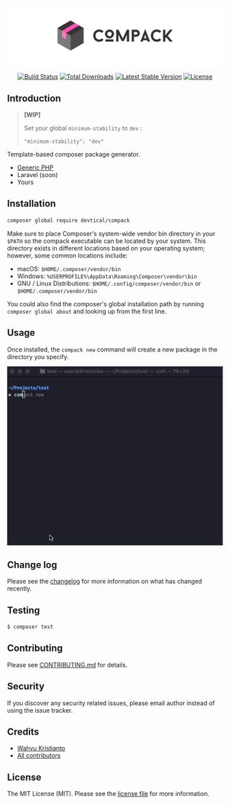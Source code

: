 <p align="center"><img src="./art/logo.svg" alt="Logo Laravel Dusk"></p>

<p align="center">
<a href="https://github.com/devtical/compack/actions"><img src="https://github.com/devtical/compack/actions/workflows/tests.yml/badge.svg" alt="Build Status"></a>
<a href="https://packagist.org/packages/devtical/compack"><img src="https://img.shields.io/packagist/dt/devtical/compack" alt="Total Downloads"></a>
<a href="https://packagist.org/packages/devtical/compack"><img src="https://img.shields.io/packagist/v/devtical/compack" alt="Latest Stable Version"></a>
<a href="https://packagist.org/packages/devtical/compack"><img src="https://img.shields.io/packagist/l/devtical/compack" alt="License"></a>
</p>

## Introduction

> **[WIP]**
>
> Set your global `minimum-stability` to `dev` :
> 
> ```
> "minimum-stability": "dev"
> ```

Template-based composer package generator.

- [Generic PHP](https://github.com/devtical/compack-template-generic)
- Laravel (soon)
- Yours

## Installation

```bash
composer global require devtical/compack
```

Make sure to place Composer's system-wide vendor bin directory in your `$PATH` so the compack executable can be located by your system. This directory exists in different locations based on your operating system; however, some common locations include:

- macOS: `$HOME/.composer/vendor/bin`
- Windows: `%USERPROFILE%\AppData\Roaming\Composer\vendor\bin`
- GNU / Linux Distributions: `$HOME/.config/composer/vendor/bin` or `$HOME/.composer/vendor/bin`

You could also find the composer's global installation path by running `composer global about` and looking up from the first line.

## Usage

Once installed, the `compack new` command will create a new package in the directory you specify.

![Usage](./art/cast.gif)

## Change log

Please see the [changelog](CHANGELOG.md) for more information on what has changed recently.

## Testing

``` bash
$ composer test
```

## Contributing

Please see [CONTRIBUTING.md](CONTRIBUTING.md) for details.

## Security

If you discover any security related issues, please email author instead of using the issue tracker.

## Credits

- [Wahyu Kristianto](https://github.com/devtical)
- [All contributors](https://github.com/devtical/compack/graphs/contributors)

## License

The MIT License (MIT). Please see the [license file](LICENSE.md) for more information.